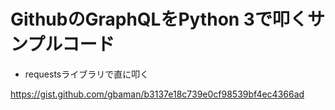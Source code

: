 # GithubのGraphQLをPython 3で叩くサンプルコード

* requestsライブラリで直に叩く

<https://gist.github.com/gbaman/b3137e18c739e0cf98539bf4ec4366ad>

